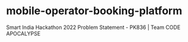 # mobile-operator-booking-platform
Smart India Hackathon 2022 Problem Statement - PK836 | Team CODE APOCALYPSE
